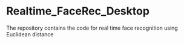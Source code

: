 # Realtime_FaceRec_Desktop
The repository contains the code for real time face recognition using Euclidean distance 
